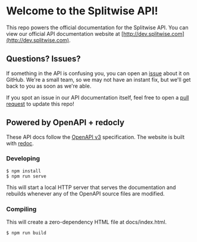 # Welcome to the Splitwise API!

This repo powers the official documentation for the Splitwise API. You can view our official API documentation website at [http://dev.splitwise.com](http://dev.splitwise.com).

## Questions? Issues?

If something in the API is confusing you, you can open an [issue](https://github.com/splitwise/api-docs/issues) about it on GitHub. We're a small team, so we may not have an instant fix, but we'll get back to you as soon as we're able.

If you spot an issue in our API documentation itself, feel free to open a [pull request](https://github.com/splitwise/api-docs/pulls) to update this repo!

## Powered by OpenAPI + redocly

These API docs follow the [OpenAPI v3](https://swagger.io/specification/) specification. The website is built with [redoc](https://github.com/Redocly/redoc).

### Developing
```
$ npm install
$ npm run serve
```

This will start a local HTTP server that serves the documentation and rebuilds whenever any of the OpenAPI source files are modified.

### Compiling
This will create a zero-dependency HTML file at docs/index.html.

```
$ npm run build
```
